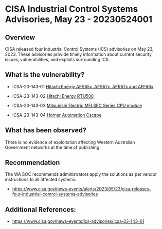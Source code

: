 # CISA Industrial Control Systems Advisories, May 23 -  20230524001

## Overview
CISA released four Industrial Control Systems (ICS) advisories on May 23, 2023. These advisories provide timely information about current security issues, vulnerabilities, and exploits surrounding ICS. 

## What is the vulnerability?
* ICSA-23-143-01 [Hitachi Energy AFS65x, AFS67x, AFR67x and AFF66x](https://cisa.gov/news-events/ics-advisories/icsa-23-143-01)
* ICSA-23-143-02 [Hitachi Energy RTU500](https://cisa.gov/news-events/ics-advisories/icsa-23-143-02)
* ICSA-23-143-03 [Mitsubishi Electric MELSEC Series CPU module](https://cisa.gov/news-events/ics-advisories/icsa-23-143-03)

* ICSA-23-143-04 [Horner Automation Cscape](https://cisa.gov/news-events/ics-advisories/icsa-23-143-04)


## What has been observed?
There is no evidence of exploitation affecting Western Australian Government networks at the time of publishing


## Recommendation

The WA SOC recommends administrators apply the solutions as per vendor instructions to all affected systems:

- https://www.cisa.gov/news-events/alerts/2023/05/23/cisa-releases-four-industrial-control-systems-advisories
## Additional References:

* https://www.cisa.gov/news-events/ics-advisories/icsa-23-143-01
